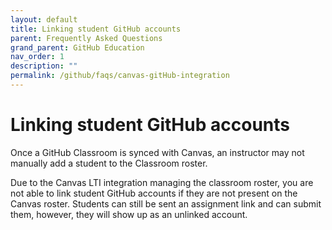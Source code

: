 ```yaml
---
layout: default
title: Linking student GitHub accounts
parent: Frequently Asked Questions
grand_parent: GitHub Education
nav_order: 1
description: ""
permalink: /github/faqs/canvas-gitHub-integration
---
```


#  Linking student GitHub accounts

Once a GitHub Classroom is synced with Canvas, an instructor may not manually add a student to the Classroom roster.

Due to the Canvas LTI integration managing the classroom roster, you are not able to link student GitHub accounts if they are not present on the Canvas roster. Students can still be sent an assignment link and can submit them, however, they will show up as an unlinked account.